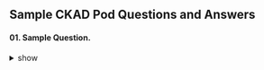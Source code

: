 ## Sample CKAD Pod Questions and Answers

#### 01. Sample Question.

<details><summary>show</summary>
<p>

```bash
Sample

```

</p>
</details>